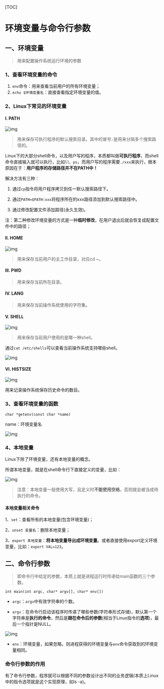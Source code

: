 [TOC]

# 环境变量与命令行参数

## 一、环境变量

> 用来配置操作系统运行环境的参数
>

### 1、查看环境变量的命令

1. `env`命令：用来查看当前用户的所有环境变量；
2. `echo $环境变量名`：直接查看指定环境变量的值。

### 2、Linux下常见的环境变量

#### I. PATH

![img](https://typora-1307604235.cos.ap-nanjing.myqcloud.com/typora_img/202208071445605.jpg) 

> 用来保存可执行程序的默认搜索目录。其中的冒号`:`是用来分隔多个搜索路径的。
>

Linux下的大部分shell命令，以及用户写的程序，本质都叫做**可执行程序**，而shell命令直接输入就可以执行，比如`ll、ps`，而用户写的程序需要`./xxx`来执行，根本原因在于：**用户程序的存储路径并不在PATH中！**

解决方法有三种：

1. 通过`cp`指令将用户程序拷贝到任一默认搜索路径下。

2. 通过`PATH=$PATH:xxx`将程序所在的xxx路径添加到默认搜索路径中。

3. 通过修改配置文件添加路径(永久生效)。

注：第二种修改环境变量的方式是一种**临时修改**，在用户退出后就会恢复成配置文件中的路径；

#### II. HOME

![img](https://typora-1307604235.cos.ap-nanjing.myqcloud.com/typora_img/202208071445484.jpg) 

> 用来保存当前用户的主工作目录，对应cd ~。
>

#### III. PWD

> 用来保存当前所在目录。
>

#### IV. LANG

> 用来保存当前操作系统使用的字符集。
>

#### V. SHELL

![img](https://typora-1307604235.cos.ap-nanjing.myqcloud.com/typora_img/202208071445967.jpg) 

> 用来保存当前用户使用的是哪一种shell。

通过`cat /etc/shells`可以查看当前操作系统支持哪些shell。

![img](https://typora-1307604235.cos.ap-nanjing.myqcloud.com/typora_img/202208071445800.jpg) 

#### VI. HISTSIZE

![img](https://typora-1307604235.cos.ap-nanjing.myqcloud.com/typora_img/202208071445754.jpg) 

用来记录操作系统保存历史命令的数目。

### 3、查看环境变量的函数

`char *getenv(const char *name)`

 name：环境变量名

![img](https://typora-1307604235.cos.ap-nanjing.myqcloud.com/typora_img/202208071445235.jpg) 

### 4、本地变量

Linux下除了环境变量，还有本地变量的概念。

所谓本地变量，就是在shell命令行下直接定义的变量，比如：

![img](https://typora-1307604235.cos.ap-nanjing.myqcloud.com/typora_img/202208071445655.jpg) 

> 注意：本地变量一般使用大写，且定义时**不能使用空格**，否则就会被当成待执行的命令。
>

#### 本地变量相关命令

1、`set`：查看所有的本地变量(包含环境变量)；

2、`unset 变量名`：删除本地变量；

3、`export 本地变量`：**将本地变量导出成环境变量**。或者直接使用export定义环境变量，比如：`export VAL=123`。

 

## 二、命令行参数

> 即命令行中给定的参数，本质上就是进程运行时传递给main函数的三个参数。
>

`int main(int argc, char* argv[], char* env[])`

- `argc`：`argv`中有效字符串的个数。

- `argv`：在命令行启动该程序时传递了哪些参数(字符串形式存储)，默认第一个字符串是**执行的命令**，然后是**跟在命令后的参数**(相当于Linux指令的**选项**)，最后一个指针是NULL。

![img](https://typora-1307604235.cos.ap-nanjing.myqcloud.com/typora_img/202208071445468.jpg) 

- `env`：环境变量，如果忽略，则进程获得的环境变量与`env`命令获取到的环境变量相同。

### 命令行参数的作用

有了命令行参数，程序就可以根据不同的参数设计出不同的业务逻辑(本质上Linux中的指令选项就是这个实现原理，如ls -a)。

 

 

 

 

 

 

 

 

 